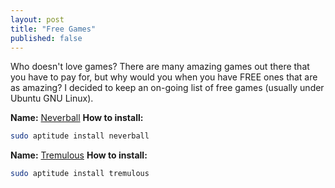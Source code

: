 ```yaml
---
layout: post
title: "Free Games"
published: false
---
```


Who doesn't love games? There are many amazing games out there that you have to pay for, but why would you when you have FREE ones that are as amazing? I decided to keep an on-going list of free games (usually under Ubuntu GNU Linux).

**Name:** [Neverball](http://icculus.org/neverball/)
**How to install:**

```bash
sudo aptitude install neverball
```

**Name:** [Tremulous](http://tremulous.net/)
**How to install:**

```bash
sudo aptitude install tremulous
```
